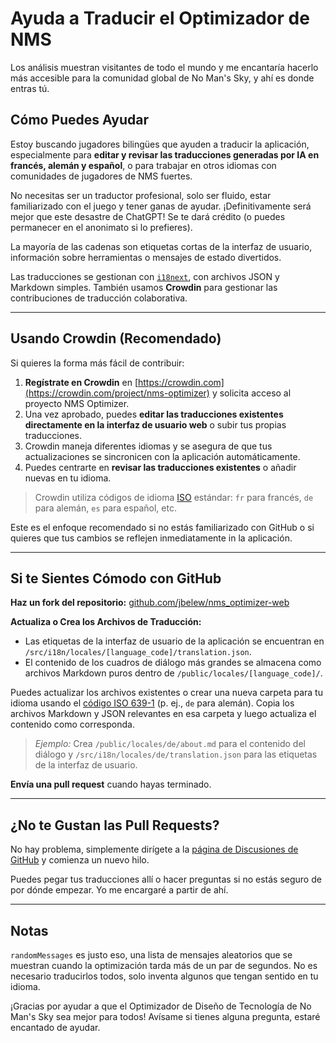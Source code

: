 # Ayuda a Traducir el Optimizador de NMS

Los análisis muestran visitantes de todo el mundo y me encantaría hacerlo más accesible para la comunidad global de No Man's Sky, y ahí es donde entras tú.

## Cómo Puedes Ayudar

Estoy buscando jugadores bilingües que ayuden a traducir la aplicación, especialmente para **editar y revisar las traducciones generadas por IA en francés, alemán y español**, o para trabajar en otros idiomas con comunidades de jugadores de NMS fuertes.

No necesitas ser un traductor profesional, solo ser fluido, estar familiarizado con el juego y tener ganas de ayudar. ¡Definitivamente será mejor que este desastre de ChatGPT! Se te dará crédito (o puedes permanecer en el anonimato si lo prefieres).

La mayoría de las cadenas son etiquetas cortas de la interfaz de usuario, información sobre herramientas o mensajes de estado divertidos.

Las traducciones se gestionan con [`i18next`](https://www.i18next.com/), con archivos JSON y Markdown simples. También usamos **Crowdin** para gestionar las contribuciones de traducción colaborativa.

---

## Usando Crowdin (Recomendado)

Si quieres la forma más fácil de contribuir:

1. **Regístrate en Crowdin** en [https://crowdin.com](https://crowdin.com/project/nms-optimizer) y solicita acceso al proyecto NMS Optimizer.
2. Una vez aprobado, puedes **editar las traducciones existentes directamente en la interfaz de usuario web** o subir tus propias traducciones.
3. Crowdin maneja diferentes idiomas y se asegura de que tus actualizaciones se sincronicen con la aplicación automáticamente.
4. Puedes centrarte en **revisar las traducciones existentes** o añadir nuevas en tu idioma.

> Crowdin utiliza códigos de idioma [ISO](https://en.wikipedia.org/wiki/List_of_ISO_639-1_codes) estándar: `fr` para francés, `de` para alemán, `es` para español, etc.

Este es el enfoque recomendado si no estás familiarizado con GitHub o si quieres que tus cambios se reflejen inmediatamente in la aplicación.

---

## Si te Sientes Cómodo con GitHub

**Haz un fork del repositorio:**
[github.com/jbelew/nms_optimizer-web](https://github.com/jbelew/nms_optimizer-web)

**Actualiza o Crea los Archivos de Traducción:**

- Las etiquetas de la interfaz de usuario de la aplicación se encuentran en `/src/i18n/locales/[language_code]/translation.json`.
- El contenido de los cuadros de diálogo más grandes se almacena como archivos Markdown puros dentro de `/public/locales/[language_code]/`.

Puedes actualizar los archivos existentes o crear una nueva carpeta para tu idioma usando el [código ISO 639-1](https://en.wikipedia.org/wiki/List_of-ISO_639-1-codes) (p. ej., `de` para alemán). Copia los archivos Markdown y JSON relevantes en esa carpeta y luego actualiza el contenido como corresponda.

> _Ejemplo:_ Crea `/public/locales/de/about.md` para el contenido del diálogo y `/src/i18n/locales/de/translation.json` para las etiquetas de la interfaz de usuario.

**Envía una pull request** cuando hayas terminado.

---

## ¿No te Gustan las Pull Requests?

No hay problema, simplemente dirígete a la [página de Discusiones de GitHub](https://github.com/jbelew/nms_optimizer-web/discussions) y comienza un nuevo hilo.

Puedes pegar tus traducciones allí o hacer preguntas si no estás seguro de por dónde empezar. Yo me encargaré a partir de ahí.

---

## Notas

`randomMessages` es justo eso, una lista de mensajes aleatorios que se muestran cuando la optimización tarda más de un par de segundos. No es necesario traducirlos todos, solo inventa algunos que tengan sentido en tu idioma.

¡Gracias por ayudar a que el Optimizador de Diseño de Tecnología de No Man's Sky sea mejor para todos! Avísame si tienes alguna pregunta, estaré encantado de ayudar.
